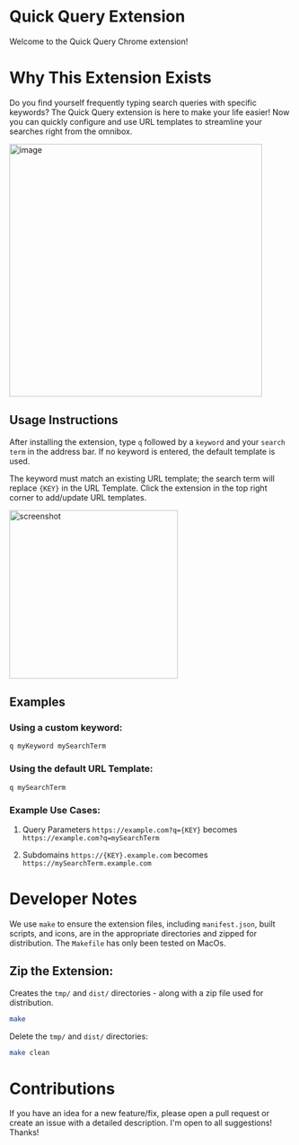 # Quick Query Extension

Welcome to the Quick Query Chrome extension!

# Why This Extension Exists

Do you find yourself frequently typing search queries with specific keywords? The Quick Query extension is here to make your life easier! Now you can quickly configure and use URL templates to streamline your searches right from the omnibox.

<img width="450" alt="image" src="https://github.com/user-attachments/assets/c0518df5-7c3e-4824-a165-61e767e94d0c">

## Usage Instructions

After installing the extension, type `q` followed by a `keyword` and your `search term` in the address bar. If no keyword is entered, the default template is used.

The keyword must match an existing URL template; the search term will replace `{KEY}` in the URL Template. Click the extension in the top right corner to add/update URL templates.

<img width="300" alt="screenshot" src="https://github.com/user-attachments/assets/5c0f270a-1b14-4c9b-a025-b5122a8ed945">


## Examples

### Using a custom keyword:

`q myKeyword mySearchTerm`

### Using the default URL Template:

`q mySearchTerm`

### Example Use Cases:

1. Query Parameters
   `https://example.com?q={KEY}` becomes `https://example.com?q=mySearchTerm`

2. Subdomains
   `https://{KEY}.example.com` becomes `https://mySearchTerm.example.com`

# Developer Notes

We use `make` to ensure the extension files, including `manifest.json`, built scripts, and icons, are in the appropriate directories and zipped for distribution. The `Makefile` has only been tested on MacOs.

## Zip the Extension:

Creates the `tmp/` and `dist/` directories - along with a zip file used for distribution.

```bash
make
```

Delete the `tmp/` and `dist/` directories:

```bash
make clean
```

# Contributions

If you have an idea for a new feature/fix, please open a pull request or create an issue with a detailed description. I'm open to all suggestions! Thanks!
